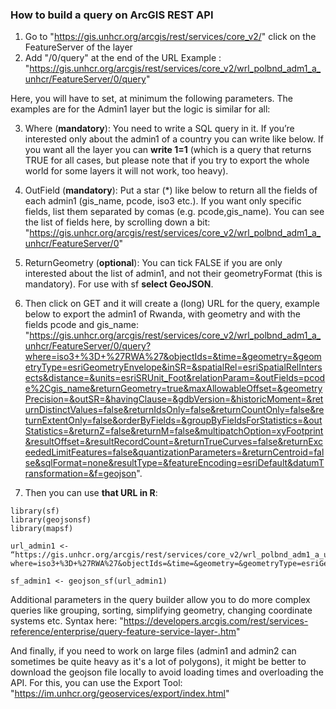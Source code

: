 ### How to build a query on ArcGIS REST API

1. Go to "https://gis.unhcr.org/arcgis/rest/services/core_v2/" click on the FeatureServer of the layer
2. Add "/0/query" at the end of the URL
    Example : "https://gis.unhcr.org/arcgis/rest/services/core_v2/wrl_polbnd_adm1_a_unhcr/FeatureServer/0/query" 

Here, you will have to set, at minimum the following parameters. The examples are for the Admin1 layer but the logic is similar for all:

3. Where (**mandatory**): You need to write a SQL query in it.
    If you’re interested only about the admin1 of a country you can write like below. If you want all the layer you can **write 1=1** (which is a query that returns TRUE for all cases, but please note that if you try to export the whole world for some layers it will not work, too heavy).
    
4. OutField (**mandatory**): Put a star (*) like below to return all the fields of each admin1 (gis_name, pcode, iso3 etc.). If you want only specific fields, list them separated by comas (e.g. pcode,gis_name). You can see the list of fields here, by scrolling down a bit: "https://gis.unhcr.org/arcgis/rest/services/core_v2/wrl_polbnd_adm1_a_unhcr/FeatureServer/0"

5. ReturnGeometry (**optional**): You can tick FALSE if you are only interested about the list of admin1, and not their geometryFormat (this is mandatory). For use with sf **select GeoJSON**.

6. Then click on GET and it will create a (long) URL for the query, example below to export the admin1 of Rwanda, with geometry and with the fields pcode and gis_name: "https://gis.unhcr.org/arcgis/rest/services/core_v2/wrl_polbnd_adm1_a_unhcr/FeatureServer/0/query?where=iso3+%3D+%27RWA%27&objectIds=&time=&geometry=&geometryType=esriGeometryEnvelope&inSR=&spatialRel=esriSpatialRelIntersects&distance=&units=esriSRUnit_Foot&relationParam=&outFields=pcode%2Cgis_name&returnGeometry=true&maxAllowableOffset=&geometryPrecision=&outSR=&havingClause=&gdbVersion=&historicMoment=&returnDistinctValues=false&returnIdsOnly=false&returnCountOnly=false&returnExtentOnly=false&orderByFields=&groupByFieldsForStatistics=&outStatistics=&returnZ=false&returnM=false&multipatchOption=xyFootprint&resultOffset=&resultRecordCount=&returnTrueCurves=false&returnExceededLimitFeatures=false&quantizationParameters=&returnCentroid=false&sqlFormat=none&resultType=&featureEncoding=esriDefault&datumTransformation=&f=geojson".

7. Then you can use **that URL in R**:

```{r}
library(sf)
library(geojsonsf)
library(mapsf)

url_admin1 <- “https://gis.unhcr.org/arcgis/rest/services/core_v2/wrl_polbnd_adm1_a_unhcr/FeatureServer/0/query?where=iso3+%3D+%27RWA%27&objectIds=&time=&geometry=&geometryType=esriGeometryEnvelope&inSR=&spatialRel=esriSpatialRelIntersects&distance=&units=esriSRUnit_Foot&relationParam=&outFields=pcode%2Cgis_name&returnGeometry=true&maxAllowableOffset=&geometryPrecision=&outSR=&havingClause=&gdbVersion=&historicMoment=&returnDistinctValues=false&returnIdsOnly=false&returnCountOnly=false&returnExtentOnly=false&orderByFields=&groupByFieldsForStatistics=&outStatistics=&returnZ=false&returnM=false&multipatchOption=xyFootprint&resultOffset=&resultRecordCount=&returnTrueCurves=false&returnExceededLimitFeatures=false&quantizationParameters=&returnCentroid=false&sqlFormat=none&resultType=&featureEncoding=esriDefault&datumTransformation=&f=geojson”

sf_admin1 <- geojson_sf(url_admin1)
```

Additional parameters in the query builder allow you to do more complex queries like grouping, sorting, simplifying geometry, changing coordinate systems etc. Syntax here: "https://developers.arcgis.com/rest/services-reference/enterprise/query-feature-service-layer-.htm"

And finally, if you need to work on large files (admin1 and admin2 can sometimes be quite heavy as it's a lot of polygons), it might be better to download the geojson file locally to avoid loading times and overloading the API. For this, you can use the Export Tool: "https://im.unhcr.org/geoservices/export/index.html"